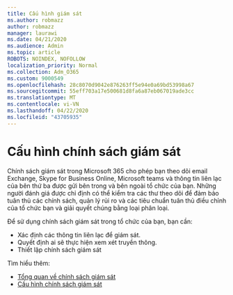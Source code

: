 ```yaml
---
title: Cấu hình giám sát
ms.author: robmazz
author: robmazz
manager: laurawi
ms.date: 04/21/2020
ms.audience: Admin
ms.topic: article
ROBOTS: NOINDEX, NOFOLLOW
localization_priority: Normal
ms.collection: Adm_O365
ms.custom: 9000549
ms.openlocfilehash: 28c8070d9042e876263ff5e94e0a69bd53998a67
ms.sourcegitcommit: 55eff703a17e500681d8fa6a87eb067019ade3cc
ms.translationtype: MT
ms.contentlocale: vi-VN
ms.lasthandoff: 04/22/2020
ms.locfileid: "43705935"
---
```

# <a name="configure-supervision-policies"></a>Cấu hình chính sách giám sát

Chính sách giám sát trong Microsoft 365 cho phép bạn theo dõi email Exchange, Skype for Business Online, Microsoft teams và thông tin liên lạc của bên thứ ba được gửi bên trong và bên ngoài tổ chức của bạn. Những người đánh giá được chỉ định có thể kiểm tra các thư theo dõi để đảm bảo tuân thủ các chính sách, quản lý rủi ro và các tiêu chuẩn tuân thủ điều chỉnh của tổ chức bạn và giải quyết chúng bằng loại phân loại.

Để sử dụng chính sách giám sát trong tổ chức của bạn, bạn cần:

- Xác định các thông tin liên lạc để giám sát.
- Quyết định ai sẽ thực hiện xem xét truyền thông.
- Thiết lập chính sách giám sát

Tìm hiểu thêm:

- [Tổng quan về chính sách giám sát](https://docs.microsoft.com/office365/securitycompliance/supervision-policies)
- [Cấu hình chính sách giám sát](https://docs.microsoft.com/office365/securitycompliance/configure-supervision-policies)
